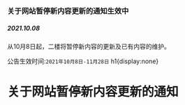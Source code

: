 ### 关于网站暂停新内容更新的通知<Badge type="success">生效中</Badge>
##### 2021.10.08
从10月8日起，二楼将暂停新内容的更新及已有内容的维护。

公告生效时间:`2021年10月8日-11月28日`
<v-style>h1{display:none}</v-style>
# 关于网站暂停新内容更新的通知
